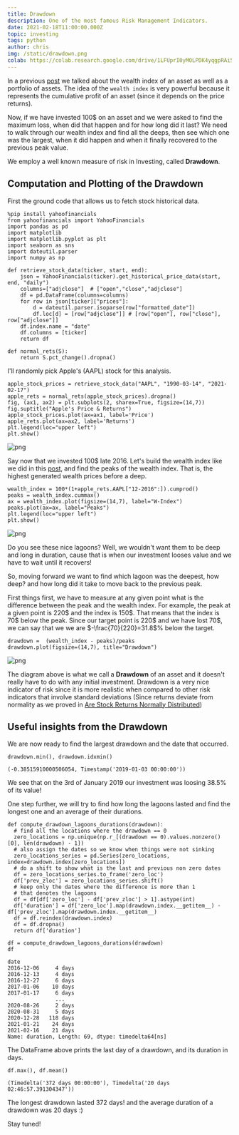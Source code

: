 ```yaml
---
title: Drawdown
description: One of the most famous Risk Management Indicators.
date: 2021-02-18T11:00:00.000Z
topic: investing
tags: python
author: chris
img: /static/drawdown.png
colab: https://colab.research.google.com/drive/1LFUprI0yMOLPDK4yqgpRAi5sPrGrDhTi?usp=sharing
---
```


In a previous [post](/post/from-portfolio-wealth-index-to-index-fund) we talked about the wealth index of an asset as well as a portfolio of assets. The idea of the `wealth index` is very powerful because it represents the cumulative profit of an asset (since it depends on the price returns).

Now, if we have invested 100$ on an asset and we were asked to find the maximum loss, when did that happen and for how long did it last? We need to walk through our wealth index and find all the deeps, then see which one was the largest, when it did happen and when it finally recovered to the previous peak value.

We employ a well known measure of risk in Investing, called **Drawdown**.

## Computation and Plotting of the Drawdown

First the ground code that allows us to fetch stock historical data.

```
%pip install yahoofinancials
from yahoofinancials import YahooFinancials
import pandas as pd
import matplotlib
import matplotlib.pyplot as plt
import seaborn as sns
import dateutil.parser
import numpy as np

def retrieve_stock_data(ticker, start, end):
    json = YahooFinancials(ticker).get_historical_price_data(start, end, "daily")
    columns=["adjclose"]  # ["open","close","adjclose"]
    df = pd.DataFrame(columns=columns)
    for row in json[ticker]["prices"]:
        d = dateutil.parser.isoparse(row["formatted_date"])
        df.loc[d] = [row["adjclose"]] # [row["open"], row["close"], row["adjclose"]]
    df.index.name = "date"
    df.columns = [ticker]
    return df

def normal_rets(S):
    return S.pct_change().dropna()
```

I'll randomly pick Apple's (AAPL) stock for this analysis.

```
apple_stock_prices = retrieve_stock_data("AAPL", "1990-03-14", "2021-02-17")
apple_rets = normal_rets(apple_stock_prices).dropna()
fig, (ax1, ax2) = plt.subplots(2, sharex=True, figsize=(14,7))
fig.suptitle("Apple's Price & Returns")
apple_stock_prices.plot(ax=ax1, label='Price')
apple_rets.plot(ax=ax2, label='Returns')
plt.legend(loc="upper left")
plt.show()
```

![png](drawdown/drawdown_3_0.png)

Say now that we invested 100$ late 2016. Let's build the wealth index like we did in this [post](/post/from-portfolio-wealth-index-to-index-fund), and find the peaks of the wealth index. That is, the highest generated wealth prices before a deep.

```
wealth_index = 100*(1+apple_rets.AAPL["12-2016":]).cumprod()
peaks = wealth_index.cummax()
ax = wealth_index.plot(figsize=(14,7), label="W-Index")
peaks.plot(ax=ax, label="Peaks")
plt.legend(loc="upper left")
plt.show()
```
 
![png](drawdown/drawdown_5_0.png)

Do you see these nice lagoons? Well, we wouldn't want them to be deep and long in duration, cause that is when our investment looses value and we have to wait until it recovers!

So, moving forward we want to find which lagoon was the deepest, how deep? and how long did it take to move back to the previous peak.

First things first, we have to measure at any given point what is the difference between the peak and the wealth index. For example, the peak at a given point is 220\$ and the index is 150\$. That means that the index is 70\$ below the peak. Since our target point is 220\$ and we have lost 70\$, we can say that we we are $-\frac{70}{220}=31.8$% below the target.

```
drawdown =  (wealth_index - peaks)/peaks
drawdown.plot(figsize=(14,7), title="Drawdown")
```

![png](drawdown/drawdown_7_1.png)

The diagram above is what we call a **Drawdown** of an asset and it doesn't really have to do with any initial investment. Drawdown is a very nice indicator of risk since it is more realistic when compared to other risk indicators that involve standard deviations (Since returns deviate from normality as we proved in [Are Stock Returns Normally Distributed](/post/are-stock-returns-normally-distributed))

## Useful insights from the Drawdown

We are now ready to find the largest drawdown and the date that occurred. 

```
drawdown.min(), drawdown.idxmin()
```
    (-0.38515910000506054, Timestamp('2019-01-03 00:00:00'))

We see that on the 3rd of January 2019 our investment was loosing 38.5% of its value!

One step further, we will try to find how long the lagoons lasted and find the longest one and an average of their durations.

```
def compute_drawdown_lagoons_durations(drawdown):
  # find all the locations where the drawdown == 0
  zero_locations = np.unique(np.r_[(drawdown == 0).values.nonzero()[0], len(drawdown) - 1])
  # also assign the dates so we know when things were not sinking
  zero_locations_series = pd.Series(zero_locations, index=drawdown.index[zero_locations])
  # do a shift to show what is the last and previous non zero dates
  df = zero_locations_series.to_frame('zero_loc')
  df['prev_zloc'] = zero_locations_series.shift()
  # keep only the dates where the difference is more than 1
  # that denotes the lagoons
  df = df[df['zero_loc'] - df['prev_zloc'] > 1].astype(int)
  df['duration'] = df['zero_loc'].map(drawdown.index.__getitem__) - df['prev_zloc'].map(drawdown.index.__getitem__)
  df = df.reindex(drawdown.index)
  df = df.dropna()
  return df['duration']
```

```
df = compute_drawdown_lagoons_durations(drawdown)
df
```

    date
    2016-12-06     4 days
    2016-12-13     4 days
    2016-12-27     6 days
    2017-01-06    10 days
    2017-01-17     6 days
                   ...   
    2020-08-26     2 days
    2020-08-31     5 days
    2020-12-28   118 days
    2021-01-21    24 days
    2021-02-16    21 days
    Name: duration, Length: 69, dtype: timedelta64[ns]

The DataFrame above prints the last day of a drawdown, and its duration in days.

```
df.max(), df.mean()
```

    (Timedelta('372 days 00:00:00'), Timedelta('20 days 02:46:57.391304347'))

The longest drawdown lasted 372 days! and the average duration of a drawdown was 20 days :)

Stay tuned!
